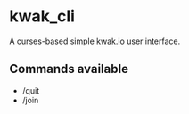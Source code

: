 kwak_cli
=============

A curses-based simple [kwak.io](https://kwak.io) user interface.

## Commands available

- /quit
- /join <channel>
